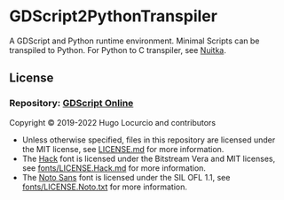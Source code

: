 # GDScript2PythonTranspiler

A GDScript and Python runtime environment.
Minimal Scripts can be transpiled to Python.
For Python to C transpiler, see [Nuitka](https://github.com/Nuitka/Nuitka).

## License
    
### Repository: [GDScript Online](https://github.com/gdscript-online/gdscript-online.github.io)

Copyright © 2019-2022 Hugo Locurcio and contributors

- Unless otherwise specified, files in this repository are licensed under the
  MIT license, see [LICENSE.md](LICENSE.md) for more information.
- The [Hack](https://sourcefoundry.org/hack/) font is licensed under
  the Bitstream Vera and MIT licenses, see
  [fonts/LICENSE.Hack.md](fonts/LICENSE.Hack.md) for more information.
- The [Noto Sans](https://www.google.com/get/noto/) font is licensed under
  the SIL OFL 1.1, see
  [fonts/LICENSE.Noto.txt](fonts/LICENSE.Noto.txt) for more information.
